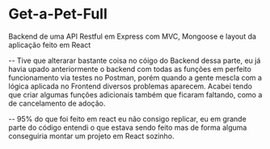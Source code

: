 # Get-a-Pet-Full
Backend de uma API Restful em Express com MVC, Mongoose e layout da aplicação feito em React

-- Tive que alterarar bastante coisa no cóigo do Backend dessa parte, eu já havia upado anteriormente o backend com todas as funções em perfeito funcionamento via testes no Postman, 
porém quando a gente mescla com a lógica aplicada no Frontend diversos problemas aparecem. Acabei tendo que criar algumas funções adicionais também que ficaram faltando, como a de
cancelamento de adoção.

-- 95% do que foi feito em react eu não consigo replicar, eu em grande parte do código entendi o que estava sendo feito mas de forma alguma conseguiria montar um projeto em React sozinho.
